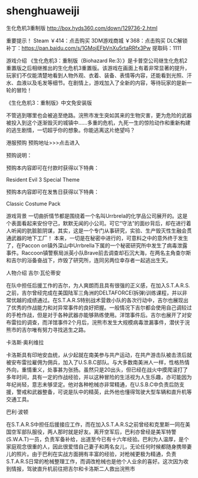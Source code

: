 # shenghuaweiji
生化危机3重制版 http://box.hyds360.com/down/129736-2.html

重要提示！
Steam ￥414：点击购买
3DM游戏商城 ￥368：点击购买
DLC解锁补丁：https://pan.baidu.com/s/1GMojEFbVnXu5rtaRRfx3Pw 提取码：1111

游戏介绍
《生化危机3：重制版（Biohazard Re:3）》是卡普空公司继生化危机2重置版之后相继推出的生化危机3重置版。该游戏在画面上有着非常显著的提升，玩家们不仅能清楚地看到人物外观、衣着、装备、表情等内容，还能看到光照、汗水、血液以及毛发等细节。在剧情上，游戏加入了全新的内容，等待玩家的是新一轮的冒险！

《生化危机3：重制版》中文免安装版

不管逃到哪里也会被追至绝路。浣熊市发生突如其来的生物灾害，更为危险的武器被投入到这个逐渐毁灭的城镇中……多重的危机，九死一生的惊险动作和重新构建的逃生剧情，一切超乎你的想象。你能逃离这片绝望吗？

港服预购
预购地址>>>点击进入

预购说明：

预购本内容即可在付款时获得以下特典：

Resident Evil 3 Special Theme

预购本内容即可在发售日获得以下特典：

Classic Costume Pack

游戏背景
一切曲折情节都是围绕着一个名叫Urrbrela的化学品公司展开的。这是个表面看起来安份守己，默默无闻的小公司。可它“守法”的面纱背后，却在进行着人听闻的肮脏脏阴谋，其实，这是一个专门从事研究，实验、生产毁灭性生融会贯通武器的地下工厂！ 本来，一切是在秘密中进行的，可意料之中的意外终于发生了，在Paccon on镇外深山中Urrbrella下属的一个秘密研究所中发生了病毒泄露事件。Raccoon镇警察局派英小队Brave前去调查却石沉大海，在两名主角查尔斯和吉尔的浴备奋战下，炸毁了研究所，连同另两位幸存者一起逃出生天。

人物介绍
吉尔·瓦伦蒂安

在队中担任后援工作的吉尔，为人爽朗而且具有很强的正义感，在加入S.T.A.R.S.之前，吉尔曾经完成在美国陆军三角洲的DELTAFORCE(拆弹)训练课程，并以非常优越的成绩通过。在S.T.A.R.S特别战术营救小队的各次行动中，吉尔也展现出了优秀的作战能力和对异常事件的良好把握。一般情况下吉尔都会使用自己调较过的手枪作战，但是对于各种武器亦能够熟练使用。洋馆事件后。吉尔也展开了对安布雷拉的调查，而洋馆事件2个月后，浣熊市发生大规模病毒泄漏事件，潜伏于浣熊市的吉尔唯有努力寻找逃生之路。

卡洛斯·奥利维拉

卡洛斯具有印地安血统，从少起就在南美参与共产运动，在共产游击队被击溃后就被安布雷拉雇佣为佣兵，加入了U.S.B.C部队。与大多数南美洲人一样，性格热情外向，重情重义，处事甚为张扬。虽然只是20出头，但已经在战火中摸爬滚打了多年时间，具有一定的作战经验，并以这种冒险的生活视为人生乐趣，亦可能因为年纪尚轻，意志未够坚定。他对各种枪械亦非常精通，在U.S.B.C中负责后防支援，警戒和武器整备，可说是队中的精英，此外他也懂得驾驶大型车辆和直升机等交通工具。

巴利·波顿

在S.T.A.R.S中担任后援接应工作，而在加入S.T.A.R.S之前曾经和克里斯一同在美国空军部队服役，两人那时就是好友。离开空军后，巴利亦曾经是美军特警(S.W.A.T)一员，负责军备补给，出道至今已有十六年经验。巴利为人温厚，是个家庭观念很重的人，因此很爱惜自己妻子和两名女儿，无论任何时候都随身携带妻儿的照片。由于巴利在实战方面拥有丰富的经验，对枪械更极为精通，负责S.T.A.R.S日常的枪械整理工作，而调改枪械也是他个人业余的喜好。这次因为收到情报，驾驶直升机前往把吉尔和卡洛斯二人救出浣熊市
